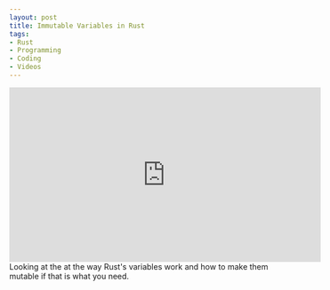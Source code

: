 ```yaml
---
layout: post
title: Immutable Variables in Rust
tags:
- Rust
- Programming
- Coding
- Videos
---
```

<iframe width="560" height="315" src="https://www.youtube.com/embed/aojU7R6Ydh8" frameborder="0" allowfullscreen></iframe>
<br>
Looking at the at the way Rust's variables work and how to make them mutable if that is what you need. 
